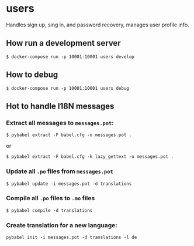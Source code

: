 # users

Handles sign up, sing in, and password recovery, manages user profile
info.


## How run a development server

```
$ docker-compose run -p 10001:10001 users develop
```


## How to debug

```
$ docker-compose run -p 10001:10001 users debug
```


## Hot to handle I18N messages

### Extract all messages to `messages.pot`:

```
$ pybabel extract -F babel.cfg -o messages.pot .
```

or

```
$ pybabel extract -F babel.cfg -k lazy_gettext -o messages.pot .
```

### Update all `.po` files from `messages.pot`

```
$ pybabel update -i messages.pot -d translations
```

### Compile all `.po` files to `.mo` files

```
$ pybabel compile -d translations
```

### Create translation for a new language:

```
pybabel init -i messages.pot -d translations -l de
```

